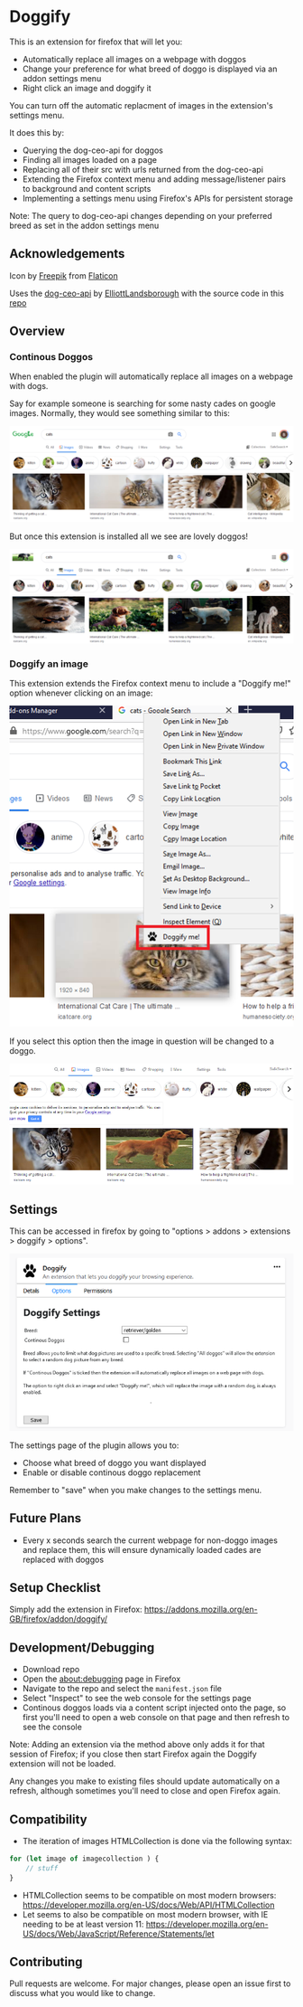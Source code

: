 # Doggify

This is an extension for firefox that will let you:
- Automatically replace all images on a webpage with doggos
- Change your preference for what breed of doggo is displayed via an addon settings menu
- Right click an image and doggify it

You can turn off the automatic replacment of images in the extension's settings menu.

It does this by:
- Querying the dog-ceo-api for doggos
- Finding all images loaded on a page
- Replacing all of their src with urls returned from the dog-ceo-api
- Extending the Firefox context menu and adding message/listener pairs to background and content scripts
- Implementing a settings menu using Firefox's APIs for persistent storage

Note: The query to dog-ceo-api changes depending on your preferred breed as set in the addon settings menu

## Acknowledgements
Icon by [Freepik](https://www.flaticon.com/authors/freepik) from [Flaticon](www.flaticon.com)

Uses the [dog-ceo-api](https://dog.ceo/dog-api/) by [ElliottLandsborough](https://github.com/ElliottLandsborough) with the source code in this [repo](https://github.com/ElliottLandsborough/dog-ceo-api)


## Overview
### Continous Doggos
When enabled the plugin will automatically replace all images on a webpage with dogs.

Say for example someone is searching for some nasty cades on google images. Normally, they would see something similar to this:

![NastyCades](documentation/overview/NastyCades.PNG)

But once this extension is installed all we see are lovely doggos!

![LovelyDoggos](documentation/overview/LovelyDoggos.PNG)

### Doggify an image
This extension extends the Firefox context menu to include a "Doggify me!" option whenever clicking on an image:

![Doggify-me-pre](documentation/doggify/Doggify-me-pre.png)

If you select this option then the image in question will be changed to a doggo.

![Doggify-me-post](documentation/doggify/Doggify-me-post.png)


## Settings
This can be accessed in firefox by going to "options > addons > extensions > doggify > options".

![Doggify-me-post](documentation/settings/Settings.PNG)

The settings page of the plugin allows you to:
- Choose what breed of doggo you want displayed
- Enable or disable continous doggo replacement

Remember to "save" when you make changes to the settings menu.

## Future Plans
- Every x seconds search the current webpage for non-doggo images and replace them, this will ensure dynamically loaded cades are replaced with doggos

## Setup Checklist

Simply add the extension in Firefox: https://addons.mozilla.org/en-GB/firefox/addon/doggify/

## Development/Debugging
- Download repo
- Open the [about:debugging](https://developer.mozilla.org/en-US/docs/Tools/about:debugging) page in Firefox
- Navigate to the repo and select the ```manifest.json``` file
- Select "Inspect" to see the web console for the settings page
- Continous doggos loads via a content script injected onto the page, so first you'll need to open a web console on that page and then refresh to see the console

Note: Adding an extension via the method above only adds it for that session of Firefox; if you close then start Firefox again the Doggify extension will not be loaded.

Any changes you make to existing files should update automatically on a refresh, although sometimes you'll need to close and open Firefox again.

## Compatibility
- The iteration of images HTMLCollection is done via the following syntax:

```js
for (let image of imagecollection ) {
    // stuff
}
```

- HTMLCollection seems to be compatible on most modern browsers: https://developer.mozilla.org/en-US/docs/Web/API/HTMLCollection
- Let seems to also be compatible on most modern browser, with IE needing to be at least version 11: https://developer.mozilla.org/en-US/docs/Web/JavaScript/Reference/Statements/let

## Contributing
Pull requests are welcome. For major changes, please open an issue first to discuss what you would like to change.
